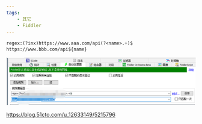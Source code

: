 ```yaml
---
tags:
    - 其它
    - Fiddler
---
```


```
regex:(?inx)https://www.aaa.com/api(?<name>.+)$
https://www.bbb.com/api${name}
```

![image-20220916172713986](/img-post/开发/其它/Fiddler/按域名转发.assets/image-20220916172713986.png)

https://blog.51cto.com/u_12633149/5215796